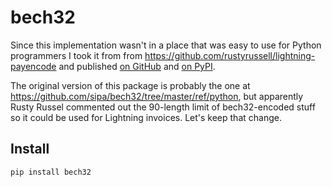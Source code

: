 bech32
======

Since this implementation wasn't in a place that was easy to use for Python programmers I took it from from https://github.com/rustyrussell/lightning-payencode and published [on GitHub](https://github.com/fiatjaf/bech32) and [on PyPI](https://pypi.org/project/bech32/).

The original version of this package is probably the one at https://github.com/sipa/bech32/tree/master/ref/python, but apparently Rusty Russel commented out the 90-length limit of bech32-encoded stuff so it could be used for Lightning invoices. Let's keep that change.

Install
-------

```
pip install bech32
```
